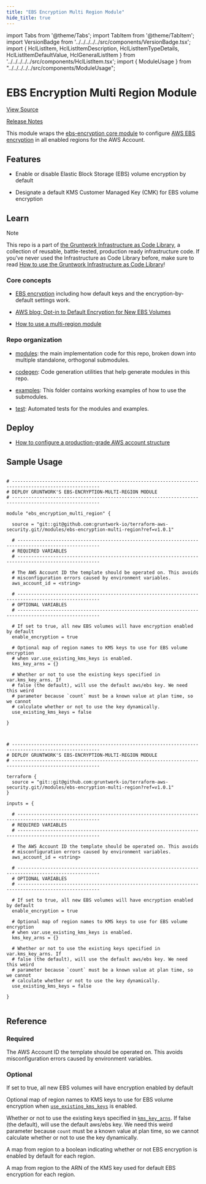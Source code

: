 ```yaml
---
title: "EBS Encryption Multi Region Module"
hide_title: true
---
```


import Tabs from '@theme/Tabs';
import TabItem from '@theme/TabItem';
import VersionBadge from '../../../../../src/components/VersionBadge.tsx';
import { HclListItem, HclListItemDescription, HclListItemTypeDetails, HclListItemDefaultValue, HclGeneralListItem } from '../../../../../src/components/HclListItem.tsx';
import { ModuleUsage } from "../../../../../src/components/ModuleUsage";

<VersionBadge repoTitle="Security Modules" version="1.0.1" lastModifiedVersion="0.75.7"/>

# EBS Encryption Multi Region Module

<a href="https://github.com/gruntwork-io/terraform-aws-security/tree/v1.0.1/modules/ebs-encryption-multi-region" className="link-button" title="View the source code for this module in GitHub.">View Source</a>

<a href="https://github.com/gruntwork-io/terraform-aws-security/releases/tag/v0.75.7" className="link-button" title="Release notes for only versions which impacted this module.">Release Notes</a>

This module wraps the [ebs-encryption core module](https://github.com/gruntwork-io/terraform-aws-security/tree/v1.0.1/modules/ebs-encryption/README.md) to configure [AWS EBS encryption](https://docs.aws.amazon.com/AWSEC2/latest/UserGuide/EBSEncryption.html) in all enabled regions for the AWS Account.

## Features

*   Enable or disable Elastic Block Storage (EBS) volume encryption by default

*   Designate a default KMS Customer Managed Key (CMK) for EBS volume encryption

## Learn

Note

This repo is a part of [the Gruntwork Infrastructure as Code Library](https://gruntwork.io/infrastructure-as-code-library/), a collection of reusable, battle-tested, production ready infrastructure code. If you’ve never used the Infrastructure as Code Library before, make sure to read [How to use the Gruntwork Infrastructure as Code Library](https://docs.gruntwork.io/library/overview/)!

### Core concepts

*   [EBS encryption](https://docs.aws.amazon.com/AWSEC2/latest/UserGuide/EBSEncryption.html) including how default keys and the encryption-by-default settings work.

*   [AWS blog: Opt-in to Default Encryption for New EBS Volumes](https://aws.amazon.com/blogs/aws/new-opt-in-to-default-encryption-for-new-ebs-volumes/)

*   [How to use a multi-region module](https://github.com/gruntwork-io/terraform-aws-security/tree/v1.0.1/codegen/core-concepts.md#how-to-use-a-multi-region-module)

### Repo organization

*   [modules](https://github.com/gruntwork-io/terraform-aws-security/tree/v1.0.1/modules): the main implementation code for this repo, broken down into multiple standalone, orthogonal submodules.

*   [codegen](https://github.com/gruntwork-io/terraform-aws-security/tree/v1.0.1/codegen): Code generation utilities that help generate modules in this repo.

*   [examples](https://github.com/gruntwork-io/terraform-aws-security/tree/v1.0.1/examples): This folder contains working examples of how to use the submodules.

*   [test](https://github.com/gruntwork-io/terraform-aws-security/tree/v1.0.1/test): Automated tests for the modules and examples.

## Deploy

*   [How to configure a production-grade AWS account structure](https://docs.gruntwork.io/guides/build-it-yourself/landing-zone)

## Sample Usage

<Tabs>
<TabItem value="terraform" label="Terraform" default>

```hcl title="main.tf"

# ------------------------------------------------------------------------------------------------------
# DEPLOY GRUNTWORK'S EBS-ENCRYPTION-MULTI-REGION MODULE
# ------------------------------------------------------------------------------------------------------

module "ebs_encryption_multi_region" {

  source = "git::git@github.com:gruntwork-io/terraform-aws-security.git//modules/ebs-encryption-multi-region?ref=v1.0.1"

  # ----------------------------------------------------------------------------------------------------
  # REQUIRED VARIABLES
  # ----------------------------------------------------------------------------------------------------

  # The AWS Account ID the template should be operated on. This avoids
  # misconfiguration errors caused by environment variables.
  aws_account_id = <string>

  # ----------------------------------------------------------------------------------------------------
  # OPTIONAL VARIABLES
  # ----------------------------------------------------------------------------------------------------

  # If set to true, all new EBS volumes will have encryption enabled by default
  enable_encryption = true

  # Optional map of region names to KMS keys to use for EBS volume encryption
  # when var.use_existing_kms_keys is enabled.
  kms_key_arns = {}

  # Whether or not to use the existing keys specified in var.kms_key_arns. If
  # false (the default), will use the default aws/ebs key. We need this weird
  # parameter because `count` must be a known value at plan time, so we cannot
  # calculate whether or not to use the key dynamically.
  use_existing_kms_keys = false

}


```

</TabItem>
<TabItem value="terragrunt" label="Terragrunt" default>

```hcl title="terragrunt.hcl"

# ------------------------------------------------------------------------------------------------------
# DEPLOY GRUNTWORK'S EBS-ENCRYPTION-MULTI-REGION MODULE
# ------------------------------------------------------------------------------------------------------

terraform {
  source = "git::git@github.com:gruntwork-io/terraform-aws-security.git//modules/ebs-encryption-multi-region?ref=v1.0.1"
}

inputs = {

  # ----------------------------------------------------------------------------------------------------
  # REQUIRED VARIABLES
  # ----------------------------------------------------------------------------------------------------

  # The AWS Account ID the template should be operated on. This avoids
  # misconfiguration errors caused by environment variables.
  aws_account_id = <string>

  # ----------------------------------------------------------------------------------------------------
  # OPTIONAL VARIABLES
  # ----------------------------------------------------------------------------------------------------

  # If set to true, all new EBS volumes will have encryption enabled by default
  enable_encryption = true

  # Optional map of region names to KMS keys to use for EBS volume encryption
  # when var.use_existing_kms_keys is enabled.
  kms_key_arns = {}

  # Whether or not to use the existing keys specified in var.kms_key_arns. If
  # false (the default), will use the default aws/ebs key. We need this weird
  # parameter because `count` must be a known value at plan time, so we cannot
  # calculate whether or not to use the key dynamically.
  use_existing_kms_keys = false

}


```

</TabItem>
</Tabs>




## Reference

<Tabs>
<TabItem value="inputs" label="Inputs" default>

### Required

<HclListItem name="aws_account_id" requirement="required" type="string">
<HclListItemDescription>

The AWS Account ID the template should be operated on. This avoids misconfiguration errors caused by environment variables.

</HclListItemDescription>
</HclListItem>

### Optional

<HclListItem name="enable_encryption" requirement="optional" type="bool">
<HclListItemDescription>

If set to true, all new EBS volumes will have encryption enabled by default

</HclListItemDescription>
<HclListItemDefaultValue defaultValue="true"/>
</HclListItem>

<HclListItem name="kms_key_arns" requirement="optional" type="map(string)">
<HclListItemDescription>

Optional map of region names to KMS keys to use for EBS volume encryption when <a href="#use_existing_kms_keys"><code>use_existing_kms_keys</code></a> is enabled.

</HclListItemDescription>
<HclListItemDefaultValue defaultValue="{}"/>
</HclListItem>

<HclListItem name="use_existing_kms_keys" requirement="optional" type="bool">
<HclListItemDescription>

Whether or not to use the existing keys specified in <a href="#kms_key_arns"><code>kms_key_arns</code></a>. If false (the default), will use the default aws/ebs key. We need this weird parameter because `count` must be a known value at plan time, so we cannot calculate whether or not to use the key dynamically.

</HclListItemDescription>
<HclListItemDefaultValue defaultValue="false"/>
</HclListItem>

</TabItem>
<TabItem value="outputs" label="Outputs">

<HclListItem name="aws_ebs_encryption_by_default_enabled">
<HclListItemDescription>

A map from region to a boolean indicating whether or not EBS encryption is enabled by default for each region.

</HclListItemDescription>
</HclListItem>

<HclListItem name="aws_ebs_encryption_default_kms_key">
<HclListItemDescription>

A map from region to the ARN of the KMS key used for default EBS encryption for each region.

</HclListItemDescription>
</HclListItem>

</TabItem>
</Tabs>

<!-- ##DOCS-SOURCER-START
{
  "originalSources": [
    "https://github.com/gruntwork-io/terraform-aws-security/tree/v1.0.1/modules/ebs-encryption-multi-region/readme.adoc",
    "https://github.com/gruntwork-io/terraform-aws-security/tree/v1.0.1/modules/ebs-encryption-multi-region/variables.tf",
    "https://github.com/gruntwork-io/terraform-aws-security/tree/v1.0.1/modules/ebs-encryption-multi-region/outputs.tf"
  ],
  "sourcePlugin": "module-catalog-api",
  "hash": "534333da50590a3b41439e8ef8e04b9f"
}
##DOCS-SOURCER-END -->
